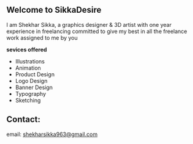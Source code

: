 ## Welcome to SikkaDesire
I am Shekhar Sikka, a graphics designer & 3D artist with one year experience in freelancing committed to give my best in all the freelance work assigned to me by you









**sevices offered**

- Illustrations
- Animation
- Product Design
- Logo Design
- Banner Design
- Typography
- Sketching


## Contact:
email: shekharsikka963@gmail.com


